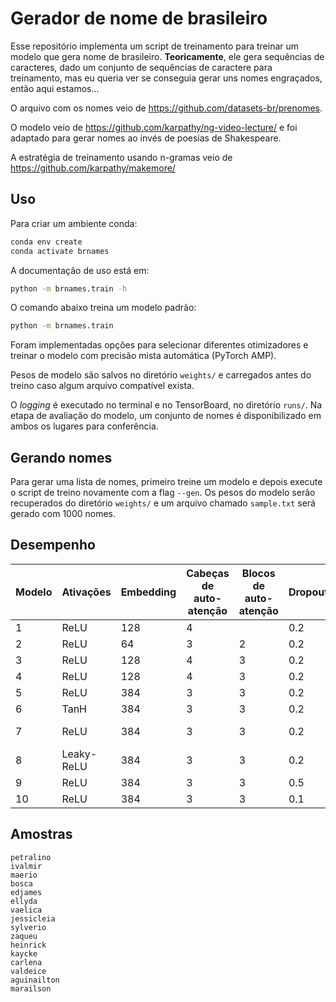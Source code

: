 # Gerador de nome de brasileiro

Esse repositório implementa um script de treinamento para treinar um modelo que gera nome de brasileiro. **Teoricamente**, ele gera sequências de caracteres, dado um conjunto de sequências de caractere para treinamento, mas eu queria ver se conseguia gerar uns nomes engraçados, então aqui estamos...

O arquivo com os nomes veio de <https://github.com/datasets-br/prenomes>.

O modelo veio de <https://github.com/karpathy/ng-video-lecture/> e foi adaptado para gerar nomes ao invés de poesias de Shakespeare.

A estratégia de treinamento usando n-gramas veio de <https://github.com/karpathy/makemore/>

## Uso

Para criar um ambiente conda:

```sh
conda env create
conda activate brnames
```

A documentação de uso está em:

```sh
python -m brnames.train -h
```

O comando abaixo treina um modelo padrão:

```sh
python -m brnames.train
```

Foram implementadas opções para selecionar diferentes otimizadores e treinar o modelo com precisão mista automática (PyTorch AMP).

Pesos de modelo são salvos no diretório `weights/` e carregados antes do treino caso algum arquivo compatível exista.

O *logging* é executado no terminal e no TensorBoard, no diretório `runs/`. Na etapa de avaliação do modelo, um conjunto de nomes é disponibilizado em ambos os lugares para conferência.

## Gerando nomes

Para gerar uma lista de nomes, primeiro treine um modelo e depois execute o script de treino novamente com a flag `--gen`. Os pesos do modelo serão recuperados do diretório `weights/` e um arquivo chamado `sample.txt` será gerado com 1000 nomes.

## Desempenho

| Modelo | Ativações  | Embedding | Cabeças de auto-atenção | Blocos de auto-atenção | Dropout | Inicialização  | Erro |
|--------|------------|-----------|-------------------------|------------------------|---------| ---------------|------|
| 1      | ReLU       | 128       | 4                       |                        | 0.2     | N(0; 0,02)     | 1.69 |
| 2      | ReLU       | 64        | 3                       | 2                      | 0.2     | N(0; 0,02)     | 1.74 |
| 3      | ReLU       | 128       | 4                       | 3                      | 0.2     | N(0; 0,02)     | 1.68 |
| 4      | ReLU       | 128       | 4                       | 3                      | 0.2     | N(0; 0,02)     | 1.67 |
| 5      | ReLU       | 384       | 3                       | 3                      | 0.2     | N(0; 0,02)     | 1.66 |
| 6      | TanH       | 384       | 3                       | 3                      | 0.2     | N(0; 0,02)     | 1.7  |
| 7      | ReLU       | 384       | 3                       | 3                      | 0.2     | Kaiming-normal | 1.69 |
| 8      | Leaky-ReLU | 384       | 3                       | 3                      | 0.2     | N(0; 0,02)     | 1.67 |
| 9      | ReLU       | 384       | 3                       | 3                      | 0.5     | N(0; 0,02)     | 1.69 |
| 10     | ReLU       | 384       | 3                       | 3                      | 0.1     | N(0; 0,02)     | 1.68 |

## Amostras

```
petralino
ivalmir
maerio
bosca
edjames
ellyda
vaelica
jessicleia
sylverio
zaqueu
heinrick
kaycke
carlena
valdeice
aguinailton
marailson
```
